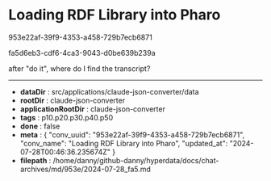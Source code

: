 # Loading RDF Library into Pharo

953e22af-39f9-4353-a458-729b7ecb6871

fa5d6eb3-cdf6-4ca3-9043-d0be639b239a

after "do it", where do I find the transcript?

---

* **dataDir** : src/applications/claude-json-converter/data
* **rootDir** : claude-json-converter
* **applicationRootDir** : claude-json-converter
* **tags** : p10.p20.p30.p40.p50
* **done** : false
* **meta** : {
  "conv_uuid": "953e22af-39f9-4353-a458-729b7ecb6871",
  "conv_name": "Loading RDF Library into Pharo",
  "updated_at": "2024-07-28T00:46:36.235674Z"
}
* **filepath** : /home/danny/github-danny/hyperdata/docs/chat-archives/md/953e/2024-07-28_fa5.md